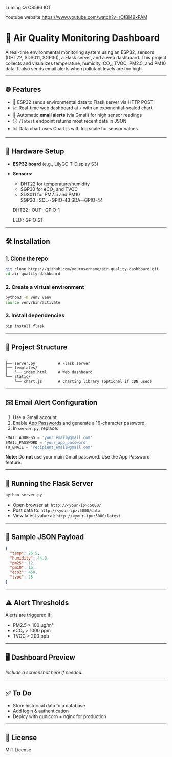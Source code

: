 Luming Qi CS596 IOT

Youtube website
https://www.youtube.com/watch?v=rOfBI49xPAM
# 🧪 Air Quality Monitoring Dashboard

A real-time environmental monitoring system using an ESP32, sensors (DHT22, SDS011, SGP30), a Flask server, and a web dashboard. This project collects and visualizes temperature, humidity, CO₂, TVOC, PM2.5, and PM10 data. It also sends email alerts when pollutant levels are too high.

---

## 🌐 Features

- 📡 ESP32 sends environmental data to Flask server via HTTP POST  
- 📈 Real-time web dashboard at `/` with an exponential-scaled chart  
- 🔔 Automatic **email alerts** (via Gmail) for high sensor readings  
- 🕒 `/latest` endpoint returns most recent data in JSON  
- 📊 Data chart uses Chart.js with log scale for sensor values  

---

## 🔧 Hardware Setup

- **ESP32 board** (e.g., LilyGO T-Display S3)  
- **Sensors:**  
  - DHT22 for temperature/humidity  
  - SGP30 for eCO₂ and TVOC  
  - SDS011 for PM2.5 and PM10  
  SGP30 :
  SCL--GPIO-43
  SDA--GPIO-44

  DHT22 :
  OUT--GPIO-1

  LED :
  GPIO-21

---

## 🛠️ Installation

### 1. Clone the repo
```bash
git clone https://github.com/yourusername/air-quality-dashboard.git
cd air-quality-dashboard
```

### 2. Create a virtual environment
```bash
python3 -m venv venv
source venv/bin/activate
```

### 3. Install dependencies
```bash
pip install flask
```

---

## 📁 Project Structure

```
.
├── server.py          # Flask server
├── templates/
│   └── index.html     # Web dashboard
└── static/
    └── chart.js       # Charting library (optional if CDN used)
```

---

## ✉️ Email Alert Configuration

1. Use a Gmail account.  
2. Enable [App Passwords](https://myaccount.google.com/apppasswords) and generate a 16-character password.  
3. In `server.py`, replace:

```python
EMAIL_ADDRESS = 'your_email@gmail.com'
EMAIL_PASSWORD = 'your_app_password'
TO_EMAIL = 'recipient_email@gmail.com'
```

**Note:** Do **not** use your main Gmail password. Use the App Password feature.

---

## 🚀 Running the Flask Server

```bash
python server.py
```

- Open browser at: `http://<your-ip>:5000/`  
- Post data to: `http://<your-ip>:5000/data`  
- View latest value at: `http://<your-ip>:5000/latest`  

---

## 🧪 Sample JSON Payload

```json
{
  "temp": 26.5,
  "humidity": 44.0,
  "pm25": 12,
  "pm10": 15,
  "eco2": 450,
  "tvoc": 25
}
```

---

## ⚠️ Alert Thresholds

Alerts are triggered if:

- PM2.5 > 100 µg/m³  
- eCO₂ > 1000 ppm  
- TVOC > 200 ppb  

---

## 🖥️ Dashboard Preview

_Include a screenshot here if needed._

---

## ✅ To Do

- Store historical data to a database  
- Add login & authentication  
- Deploy with gunicorn + nginx for production  

---

## 📄 License

MIT License
